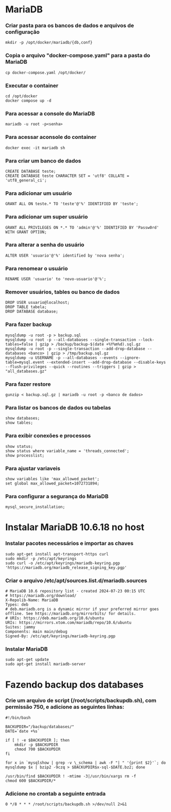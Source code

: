 # MariaDB

### Criar pasta para os bancos de dados e arquivos de configuração
	mkdir -p /opt/docker/mariadb/{db,conf}
### Copia o arquivo "docker-compose.yaml" para a pasta do MariaDB
	cp docker-compose.yaml /opt/docker/
### Executar o container
	cd /opt/docker
	docker compose up -d
### Para acessar a console do MariaDB
	mariadb -u root -p<senha>
### Para acessar aconsole do container
	docker exec -it mariadb sh
### Para criar um banco de dados
	CREATE DATABASE teste;
	CREATE DATABASE teste CHARACTER SET = 'utf8' COLLATE = 'utf8_general_ci';
### Para adicionar um usuário
	GRANT ALL ON teste.* TO 'teste'@'%' IDENTIFIED BY 'teste';
### Para adicionar um super usuário
	GRANT ALL PRIVILEGES ON *.* TO 'admin'@'%' IDENTIFIED BY 'Passw0rd' WITH GRANT OPTION;
### Para alterar a senha do usuário
	ALTER USER 'usuario'@'%' identified by 'nova senha';
### Para renomear o usuário
	RENAME USER 'usuario' to 'novo-usuario'@'%';
### Remover usuários, tables ou banco de dados
	DROP USER usuario@localhost;
	DROP TABLE tabela;
	DROP DATABASE database;
### Para fazer backup
	mysqldump -u root -p > backup.sql
	mysqldump -u root -p --all-databases --single-transaction --lock-tables=false | gzip > /backup/backup-$(date +%Y%m%d).sql.gz
	mysqldump -u root -p --single-transaction --add-drop-database --databases <banco> | gzip > /tmp/backup.sql.gz
	mysqldump -u USERNAME -p --all-databases --events --ignore-table=mysql.event --extended-insert --add-drop-database --disable-keys --flush-privileges --quick --routines --triggers | gzip > "all_databases.gz"
### Para fazer restore
	gunzip < backup.sql.gz | mariadb -u root -p <banco de dados>
### Para listar os bancos de dados ou tabelas
	show databases;
	show tables;
### Para exibir conexões e processos
	show status;
	show status where variable_name = 'threads_connected';
	show processlist;
### Para ajustar variaveis
	show variables like 'max_allowed_packet';
	set global max_allowed_packet=1072731894;
### Para configurar a segurança do MariaDB
	mysql_secure_installation;

# Instalar MariaDB 10.6.18 no host

### Instalar pacotes necessários e importar as chaves
	sudo apt-get install apt-transport-https curl
	sudo mkdir -p /etc/apt/keyrings
	sudo curl -o /etc/apt/keyrings/mariadb-keyring.pgp 'https://mariadb.org/mariadb_release_signing_key.pgp'
### Criar o arquivo /etc/apt/sources.list.d/mariadb.sources
	# MariaDB 10.6 repository list - created 2024-07-23 00:15 UTC
	# https://mariadb.org/download/
	X-Repolib-Name: MariaDB
	Types: deb
	# deb.mariadb.org is a dynamic mirror if your preferred mirror goes offline. See https://mariadb.org/mirrorbits/ for details.
	# URIs: https://deb.mariadb.org/10.6/ubuntu
	URIs: https://mirrors.xtom.com/mariadb/repo/10.6/ubuntu
	Suites: jammy
	Components: main main/debug
	Signed-By: /etc/apt/keyrings/mariadb-keyring.pgp
### Instalar MariaDB
	sudo apt-get update
	sudo apt-get install mariadb-server


# Fazendo backup dos databases
### Crie um arquivo de script (/root/scripts/backupdb.sh), com permissão 750, e adicione as seguintes linhas:
	#!/bin/bash

	BACKUPDIR="/backup/databases/"
	DATE=`date +%s`

	if [ ! -e $BACKUPDIR ]; then
		mkdir -p $BACKUPDIR
		chmod 700 $BACKUPDIR
	fi

	for x in `mysqlshow | grep -v \_schema | awk -F "| " '{print $2}'`; do mysqldump $x | bzip2 -9czq > $BACKUPDIR$x-sql-$DATE.bz2; done

	/usr/bin/find $BACKUPDIR ! -mtime -3|/usr/bin/xargs rm -f
	chmod 600 $BACKUPDIR/*
### Adicione no crontab a seguinte entrada
	0 */8 * * * /root/scripts/backupdb.sh >/dev/null 2>&1
